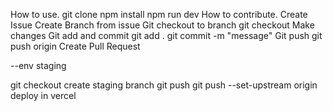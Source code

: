 How to use.
git clone <this repo>
npm install
npm run dev
How to contribute.
Create Issue
Create Branch from issue
Git checkout to branch git checkout <branch-name>
Make changes
Git add and commit git add . git commit -m "message"
Git push git push origin <branch-name>
Create Pull Request

--env staging

git checkout
create staging branch
git push git push --set-upstream origin <branch-name>
deploy in vercel
